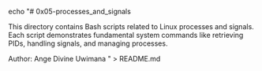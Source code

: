 echo "# 0x05-processes_and_signals

This directory contains Bash scripts related to Linux processes and signals.
Each script demonstrates fundamental system commands like retrieving PIDs, handling signals, and managing processes.

Author: Ange Divine Uwimana
" > README.md
